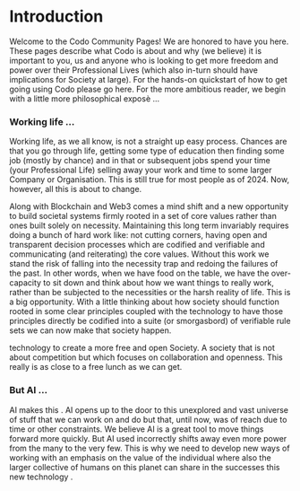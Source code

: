# Introduction

Welcome to the Codo Community Pages! We are honored to have you here. These pages describe what Codo is about and why (we believe) it is important to you, us and anyone who is looking to get more freedom and power over their Professional Lives (which also in-turn should have implications for Society at large). For the hands-on quickstart of how to get going using Codo please go here. For the more ambitious reader, we begin with a little more philosophical exposè ...

### Working life ...

Working life, as we all know, is not a straight up easy process. Chances are that you go through life, getting some type of education then finding some job (mostly by chance) and in that or subsequent jobs spend your time (your Professional Life) selling away your work and time to some larger Company or Organisation. This is still true for most people as of 2024. Now, however, all this is about to change.

Along with Blockchain and Web3 comes a mind shift and a new opportunity to build societal systems firmly rooted in a set of core values rather than ones built solely on necessity. Maintaining this long term invariably requires doing a bunch of hard work like: not cutting corners, having open and transparent decision processes which are codified and verifiable and communicating (and reiterating) the core values. Without this work we stand the risk of falling into the necessity trap and redoing the failures of the past. In other words, when we have food on the table, we have the over-capacity to sit down and think about how we want things to really work, rather than be subjected to the necessities or the harsh reality of life. This is a big opportunity. With a little thinking about how society should function rooted in some clear principles coupled with the technology to have those principles directly be codified into a suite (or smorgasbord) of verifiable rule sets we can now make that society happen.

technology to create a more free and open Society. A society that is not about competition but which focuses on collaboration and openness. This really is as close to a free lunch as we can get.

### But AI ...

AI makes this . AI opens up to the door to this unexplored and vast universe of stuff that we can work on and do but that, until now, was of reach due to time or other constraints. We believe AI is a great tool to move things forward more quickly. But AI used incorrectly shifts away even more power from the many to the very few. This is why we need to develop new ways of working with an emphasis on the value of the individual where also the larger collective of humans on this planet can share in the successes this new technology .

